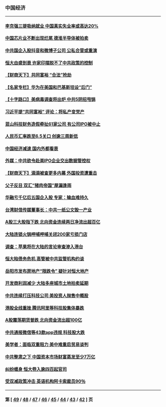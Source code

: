 ### 中国经济
---
#### [李克强三提吸纳就业 中国真实失业率或高达20%](../../pages/ncid283/n13179048.md) 
#### [中国芯片业不断出现烂尾 德淮半导体被拍卖](../../pages/ncid283/n13178889.md) 
#### [中共国企入股抖音和微博子公司 公私合营或重演](../../pages/ncid283/n13178902.md) 
#### [恒大由盛到衰 许家印摆脱不了中共政策的控制](../../pages/ncid283/n13178893.md) 
#### [【财商天下】共同富裕 “合法”抢劫](../../pages/ncid283/n13178623.md) 
#### [【名家专栏】华为在美国和巴基斯坦设“后门”](../../pages/ncid283/n13178123.md) 
#### [【十字路口】美病毒调查将出炉 中共5阴招甩锅](../../pages/ncid283/n13177991.md) 
#### [习近平提“共同富裕” 评论：将私产变党产](../../pages/ncid283/n13177608.md) 
#### [蓝山科技财务造假牵扯61家公司 有公司IPO被中止](../../pages/ncid283/n13177611.md) 
#### [人民币汇率跌至6.5关口 创逾三周新低](../../pages/ncid283/n13177427.md) 
#### [中国经济减速 国内外都看衰](../../pages/ncid283/n13176618.md) 
#### [外媒：中共欲令赴美IPO企业交出数据管控权](../../pages/ncid283/n13177145.md) 
#### [【财商天下】滴滴被查更多内幕 外国投资遭重击](../../pages/ncid283/n13176905.md) 
#### [父子反目 双汇“猪肉帝国”屋漏逢雨](../../pages/ncid283/n13176982.md) 
#### [华融亏千亿后五国企入股 专家：输血难持久](../../pages/ncid283/n13176862.md) 
#### [台湾财信传媒董事长：中共一纸公文毁一产业](../../pages/ncid283/n13175828.md) 
#### [A股三大股指下跌 北向资金连续两日净流出超百亿](../../pages/ncid283/n13175699.md) 
#### [大陆连锁火锅呷哺呷哺关闭200家亏损门店](../../pages/ncid283/n13175818.md) 
#### [调查：苹果将在大陆的言论审查渗入港台](../../pages/ncid283/n13175291.md) 
#### [恒大陷债务危机 高管被中共监管机构约谈](../../pages/ncid283/n13175055.md) 
#### [岳阳市发布房地产“限跌令” 疑针对恒大地产](../../pages/ncid283/n13174667.md) 
#### [开发商利润减少 大陆多座城市土地拍卖延期](../../pages/ncid283/n13172339.md) 
#### [中共连续打压科技公司 美投资人抛售中概股](../../pages/ncid283/n13174432.md) 
#### [港股全线重挫 腾讯阿里等科技股集体暴跌](../../pages/ncid283/n13174453.md) 
#### [A股震荡期货普跌 北向资金流出超100亿](../../pages/ncid283/n13174153.md) 
#### [中共通报微信等43款app违规 科技股大跌](../../pages/ncid283/n13173703.md) 
#### [美学者：面临双重阻力 美中难重启贸易谈判](../../pages/ncid283/n13173153.md) 
#### [中共整肃之下 中国资本市场财富蒸发至少7万亿](../../pages/ncid283/n13173038.md) 
#### [纠纷缠身 恒大卷入逾四百起官司](../../pages/ncid283/n13171970.md) 
#### [受双减政策冲击 英语机构阿卡索裁员90％](../../pages/ncid283/n13172275.md) 

---
#### 第 [ [49](./49.md) / [48](./48.md) / [47](./47.md) / [46](./46.md) / [45](./45.md) / [44](./44.md) / [43](./43.md) / [42](./42.md) ] 页
